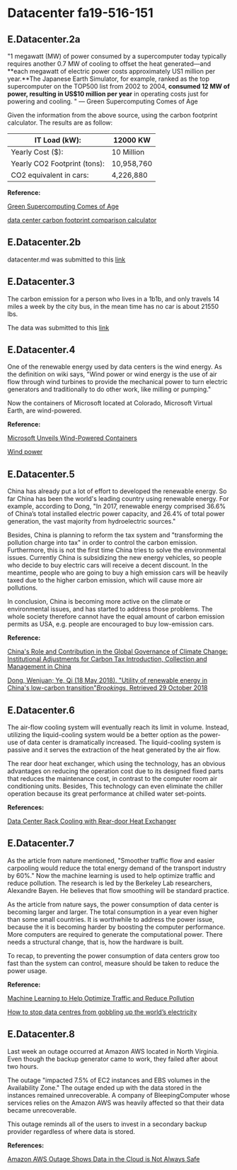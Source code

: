 # Datacenter fa19-516-151

## E.Datacenter.2a

"1 megawatt (MW) of power consumed by a supercomputer today typically requires another 0.7 MW of cooling to offset the heat generated—and **each megawatt of electric power costs approximately US1 million per year.**The Japanese Earth Simulator, for example, ranked as the top supercomputer on the TOP500 list from 2002 to 2004, **consumed 12 MW of power, resulting in US$10 million per year** in operating costs just for powering and cooling. "  — Green Supercomputing Comes of Age

Given the information from the above source,  using the carbon footprint calculator. The results are as follow:

| IT Load (kW):                | 12000 KW   |
| ---------------------------- | ---------- |
| Yearly Cost ($):             | 10 Million |
| Yearly CO2 Footprint (tons): | 10,958,760 |
| CO2 equivalent in cars:      | 4,226,880  |

**Reference:**

[Green Supercomputing Comes of Age](http://seec.cs.vt.edu/pubs/papers/feng-itpro-green.pdf)

[data center carbon footprint comparison calculator](https://www.schneider-electric.com/en/work/solutions/system/s1/data-center-and-network-systems/trade-off-tools/data-center-carbon-footprint-comparison-calculator/)

## E.Datacenter.2b

datacenter.md was submitted to this [link](https://github.com/cloudmesh-community/fa19-516-151)

## E.Datacenter.3
The carbon emission for a person who lives in a  1b1b, and only travels 14 miles a week by the city bus, in the mean time has no car is about 21550 lbs. 

The data was submitted to this [link](http://www.google.com)

## E.Datacenter.4
One of the renewable energy used by data centers is the wind energy. As the definition on wiki says, "Wind power or wind energy is the use of air flow through wind turbines to provide the mechanical power to turn electric generators and traditionally to do other work, like milling or pumping."  

Now the containers of Microsoft located at Colorado, Microsoft Virtual Earth, are wind-powered.  

**Reference:**

[Microsoft Unveils Wind-Powered Containers](https://www.datacenterknowledge.com/archives/2008/04/18/microsoft-unveils-wind-powered-containers)

[Wind power](https://en.wikipedia.org/wiki/Wind_power)

## E.Datacenter.5

China has already put a lot of effort to developed the renewable energy. So far China has been the world's leading country using renewable energy. For example, according to Dong, "In 2017, renewable energy comprised 36.6% of China’s total installed electric power capacity, and 26.4% of total power generation, the vast majority from hydroelectric sources." 

Besides, China is planning  to reform the tax system and "transforming the pollution charge into tax" in order to control the carbon emission. Furthermore, this is not the first time China tries to solve the environmental issues. Currently China is subsidizing the new energy vehicles, so people who decide to buy electric cars will receive a decent discount. In the meantime, people who are going to buy a high emission cars will be heavily taxed due to the higher carbon emission, which will cause more air pollutions. 

In conclusion, China is becoming more active on the climate or environmental issues, and has started to address those problems. The whole society therefore cannot have the equal amount of carbon emission permits as USA, e.g. people are encouraged to buy low-emission cars. 

**Reference:**

[China's Role and Contribution in the Global Governance of Climate Change: Institutional Adjustments for Carbon Tax Introduction, Collection and Management in China](https://papers.ssrn.com/sol3/papers.cfm?abstract_id=2695612) 

[Dong, Wenjuan; Ye, Qi (18 May 2018). "Utility of renewable energy in China's low-carbon transition"*Brookings*. Retrieved 29 October 2018 ](https://www.brookings.edu/2018/05/18/utility-of-renewable-energy-in-chinas-low-carbon-transition)

## E.Datacenter.6

The air-flow cooling system will eventually reach its limit in volume. Instead, utilizing the liquid-cooling system would be a better option as the power-use of data center is dramatically increased.  The liquid-cooling system is passive and it serves the extraction of the heat generated by the air flow. 

The rear door heat exchanger, which using the technology, has an obvious advantages on reducing the operation cost due to its designed  fixed parts that reduces the maintenance cost, in contrast to the computer room air conditioning units. Besides, This technology can even eliminate the chiller operation because its great performance at chilled water set-points.

**References:**

[Data Center Rack Cooling with Rear-door Heat Exchanger ](https://datacenters.lbl.gov/sites/all/files/rdhx-doe-femp.pdf)

## E.Datacenter.7

As the article from nature mentioned,  "Smoother traffic flow and easier carpooling would reduce the total energy demand of the transport industry by 60%." Now the machine learning is used to help optimize traffic and reduce pollution. The research is led by the Berkeley Lab researchers, Alexandre Bayen. He believes that flow smoothing will be standard practice.

As the article from nature says, the power consumption of data center is becoming larger and larger. The total consumption in a year even higher than some small countries. It is worthwhile to address the power issue, because the it is becoming harder by boosting the computer performance. More computers are required to generate the computational power. There needs a structural change, that is, how the hardware is built. 

To recap, to preventing the power consumption of data centers grow too fast than the system can control, measure should be taken to reduce the power usage.

**Reference:**

[Machine Learning to Help Optimize Traffic and Reduce Pollution](https://newscenter.lbl.gov/2018/10/28/machine-learning-to-help-optimize-traffic-and-reduce-pollution/)

[How to stop data centres from gobbling up the world’s electricity](https://www.nature.com/articles/d41586-018-06610-y)

## E.Datacenter.8

Last week an outage occurred at Amazon AWS located in North Virginia. Even though the backup generator came to work, they failed  after about two hours. 

The outage "impacted 7.5% of EC2 instances and EBS volumes in the Availability Zone." The outage ended up with the data stored  in the instances remained unrecoverable. A company of BleepingComputer whose services relies on the Amazon AWS was heavily affected so that their data became unrecoverable. 

This outage reminds all of the users  to invest in a secondary backup provider regardless of where data is stored.

**References:**

[Amazon AWS Outage Shows Data in the Cloud is Not Always Safe]()
